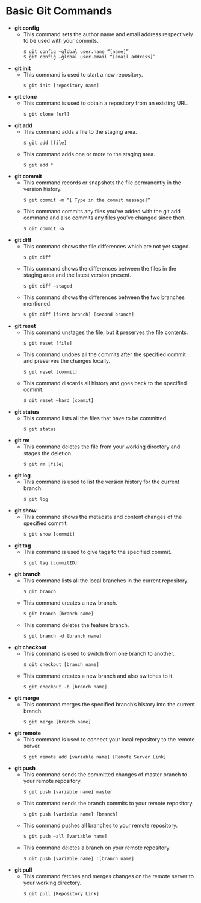 # Basic Git Commands
* **git config**
  * This command sets the author name and email address respectively to be used with your commits.  
    ```
    $ git config –global user.name “[name]”  
    $ git config –global user.email “[email address]” 
    ```
* **git init**
  * This command is used to start a new repository.
    ```
    $ git init [repository name]
    ```
* **git clone**
  * This command is used to obtain a repository from an existing URL.
    ```
    $ git clone [url]
    ```
* **git add**
  * This command adds a file to the staging area.
    ```
    $ git add [file]
    ```
  * This command adds one or more to the staging area.
    ```
    $ git add * 
    ```
* **git commit**
  * This command records or snapshots the file permanently in the version history.
    ```
    $ git commit -m “[ Type in the commit message]”
    ```
  * This command commits any files you’ve added with the git add command and also commits any files you’ve changed since then.
    ```
    $ git commit -a
    ```
* **git diff**
  * This command shows the file differences which are not yet staged.
    ```
    $ git diff
    ```
  * This command shows the differences between the files in the staging area and the latest version present.
    ```
    $ git diff –staged
    ```
  * This command shows the differences between the two branches mentioned.
    ```
    $ git diff [first branch] [second branch]
    ```
* **git reset**
  * This command unstages the file, but it preserves the file contents.
    ```
    $ git reset [file]
    ```
  * This command undoes all the commits after the specified commit and preserves the changes locally.
    ```
    $ git reset [commit]
    ```
  * This command discards all history and goes back to the specified commit.
    ```
    $ git reset –hard [commit]
    ```
* **git status**
  * This command lists all the files that have to be committed.
    ```
    $ git status
    ```
* **git rm**
  * This command deletes the file from your working directory and stages the deletion.
    ```
    $ git rm [file]
    ```
* **git log**
  * This command is used to list the version history for the current branch.
    ```
    $ git log
    ```
* **git show**
  * This command shows the metadata and content changes of the specified commit.
    ```
    $ git show [commit]
    ```
* **git tag**
  * This command is used to give tags to the specified commit.
    ```
    $ git tag [commitID]
    ```
* **git branch**
  * This command lists all the local branches in the current repository.
    ```
    $ git branch
    ```
  * This command creates a new branch.
    ```
    $ git branch [branch name]
    ```
  * This command deletes the feature branch.
    ```
    $ git branch -d [branch name]
    ```
* **git checkout**
  * This command is used to switch from one branch to another.
    ```
    $ git checkout [branch name]
    ```
  * This command creates a new branch and also switches to it.
    ```
    $ git checkout -b [branch name]
    ```
* **git merge**
  * This command merges the specified branch’s history into the current branch.
    ```
    $ git merge [branch name]
    ```
* **git remote**
  * This command is used to connect your local repository to the remote server.
    ```
    $ git remote add [variable name] [Remote Server Link]
    ```
* **git push**
  * This command sends the committed changes of master branch to your remote repository.
    ```
    $ git push [variable name] master
    ```
  * This command sends the branch commits to your remote repository.
    ```
    $ git push [variable name] [branch]
    ```
  * This command pushes all branches to your remote repository.
    ```
    $ git push –all [variable name]
    ```
  * This command deletes a branch on your remote repository.
    ```
    $ git push [variable name] :[branch name]
    ```
* **git pull**
  * This command fetches and merges changes on the remote server to your working directory.
    ```
    $ git pull [Repository Link]
    ```
    